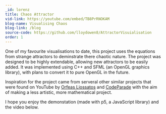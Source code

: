 ```yaml
---
_id: lorenz
title: Chaos Attractor
vid-link: https://youtube.com/embed/TB8PrRNOKAM
blog-name: Visualising Chaos
blog-link: /blog
source-code: https://github.com/lloydowen8/AttractorVisuialisation
order: 1
---
```

One of my favourite visualisations to date, this project uses the equations from strange attractors to deminstrate there chaotic nature.
The project was designed to be highly extendable, allowing new attractors to be easily added. It was implemented using C++ and SFML (an OpenGL graphics library),
with plans to convert it to pure OpenGL in the future. 

Inspiration for the project came from serveral other similar projects that were found on YouTube by [Orfeas Liossatos](https://www.youtube.com/watch?v=idpOunnpKTo) and [CodeParade](https://www.youtube.com/watch?v=fDSIRXmnVvk&t=34s) with the aim of making a less artistic, more mathematical project.

I hope you enjoy the demonstation (made with p5, a JavaScript library) and the video below. 


